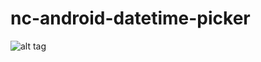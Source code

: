 # nc-android-datetime-picker
![alt tag](https://raw.githubusercontent.com/nhancv/nc-android-datetime-picker/master/device-2016-11-13-043818.png)
